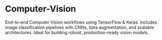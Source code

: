 # Computer-Vision
End-to-end Computer Vision workflows using TensorFlow &amp; Keras. Includes image classification pipelines with CNNs, data augmentation, and scalable architectures. Ideal for building robust, production-ready vision models.
